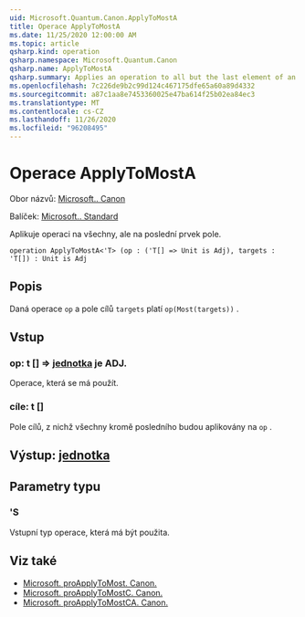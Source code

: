 ```yaml
---
uid: Microsoft.Quantum.Canon.ApplyToMostA
title: Operace ApplyToMostA
ms.date: 11/25/2020 12:00:00 AM
ms.topic: article
qsharp.kind: operation
qsharp.namespace: Microsoft.Quantum.Canon
qsharp.name: ApplyToMostA
qsharp.summary: Applies an operation to all but the last element of an array.
ms.openlocfilehash: 7c226de9b2c99d124c467175dfe65a60a89d4332
ms.sourcegitcommit: a87c1aa8e7453360025e47ba614f25b02ea84ec3
ms.translationtype: MT
ms.contentlocale: cs-CZ
ms.lasthandoff: 11/26/2020
ms.locfileid: "96208495"
---
```

# <a name="applytomosta-operation"></a>Operace ApplyToMostA

Obor názvů: [Microsoft.. Canon](xref:Microsoft.Quantum.Canon)

Balíček: [Microsoft.. Standard](https://nuget.org/packages/Microsoft.Quantum.Standard)


Aplikuje operaci na všechny, ale na poslední prvek pole.

```qsharp
operation ApplyToMostA<'T> (op : ('T[] => Unit is Adj), targets : 'T[]) : Unit is Adj
```


## <a name="description"></a>Popis

Daná operace `op` a pole cílů `targets` platí `op(Most(targets))` .

## <a name="input"></a>Vstup

### <a name="op--t--unit--is-adj"></a>op: t [] => [jednotka](xref:microsoft.quantum.lang-ref.unit)  je ADJ.

Operace, která se má použít.


### <a name="targets--t"></a>cíle: t []

Pole cílů, z nichž všechny kromě posledního budou aplikovány na `op` .



## <a name="output--unit"></a>Výstup: [jednotka](xref:microsoft.quantum.lang-ref.unit)



## <a name="type-parameters"></a>Parametry typu

### <a name="t"></a>'S

Vstupní typ operace, která má být použita.

## <a name="see-also"></a>Viz také

- [Microsoft. proApplyToMost. Canon.](xref:Microsoft.Quantum.Canon.ApplyToMost)
- [Microsoft. proApplyToMostC. Canon.](xref:Microsoft.Quantum.Canon.ApplyToMostC)
- [Microsoft. proApplyToMostCA. Canon.](xref:Microsoft.Quantum.Canon.ApplyToMostCA)